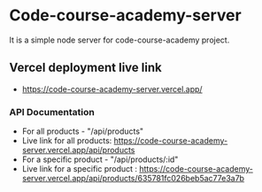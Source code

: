 # Code-course-academy-server
It is a simple node server for code-course-academy project. 

## Vercel deployment live link
- https://code-course-academy-server.vercel.app/ 

### API Documentation
- For all products - "/api/products"
- Live link for all products: https://code-course-academy-server.vercel.app/api/products
- For a specific product - "/api/products/:id"
- Live link for a specific product :  https://code-course-academy-server.vercel.app/api/products/635781fc026beb5ac77e3a7b 